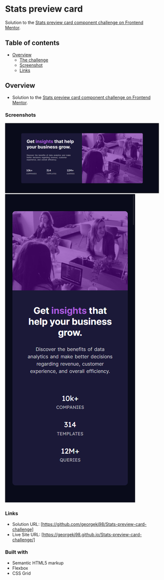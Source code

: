 # Stats preview card 

Solution to the [Stats preview card component challenge on Frontend Mentor](https://www.frontendmentor.io/challenges/stats-preview-card-component-8JqbgoU62). 

## Table of contents

- [Overview](#overview)
  - [The challenge](#the-challenge)
  - [Screenshot](#screenshot)
  - [Links](#links)


## Overview

- Solution to the [Stats preview card component challenge on Frontend Mentor](https://www.frontendmentor.io/challenges/stats-preview-card-component-8JqbgoU62). 


### Screenshots

![](images/desktop_layout.png)
![](images/mobile_layout.png)


### Links

- Solution URL: [https://github.com/georgekj98/Stats-preview-card-challenge]
- Live Site URL: [https://georgekj98.github.io/Stats-preview-card-challenge/]

### Built with

- Semantic HTML5 markup
- Flexbox
- CSS Grid


